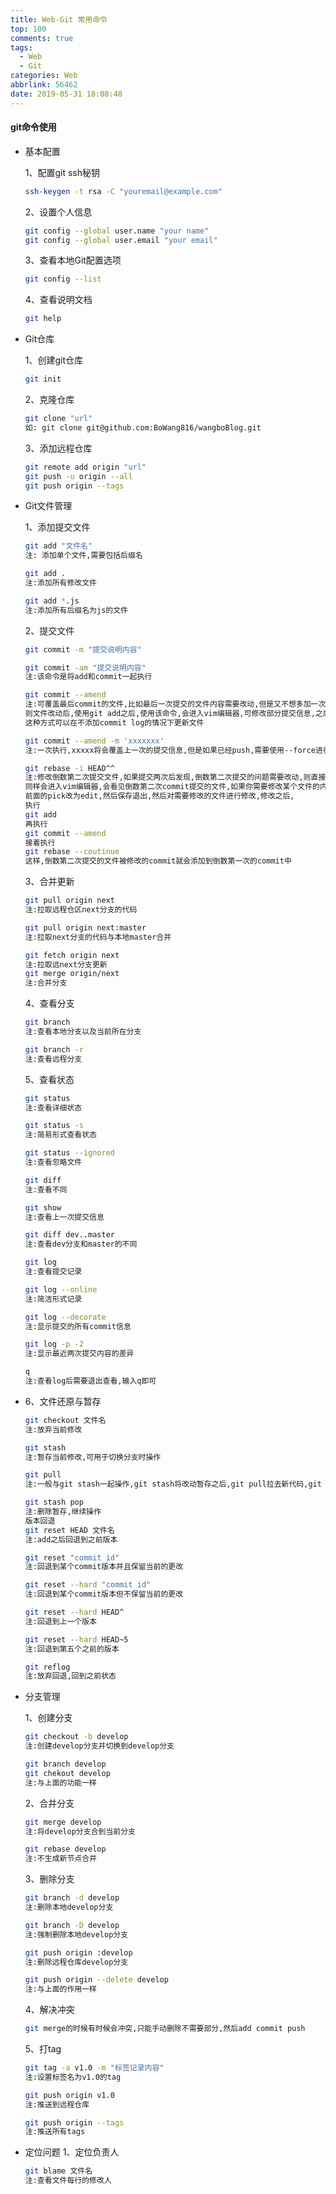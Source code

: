 ```yaml
---
title: Web-Git 常用命令
top: 100
comments: true
tags:
  - Web
  - Git
categories: Web
abbrlink: 56462
date: 2019-05-31 18:08:48
---
```

<!--![](https://source.unsplash.com/random/800x200)-->
<!--&emsp;-->

#### git命令使用

- 基本配置
    
    1、配置git ssh秘钥
    ```bash
    ssh-keygen -t rsa -C "youremail@example.com"
    ```
    <!-- more -->

    2、设置个人信息
    ```bash
    git config --global user.name "your name"
    git config --global user.email "your email"
    ```
    3、查看本地Git配置选项
    ```bash
    git config --list
    ```
    4、查看说明文档
    ```bash
    git help
    ```
- Git仓库

    1、创建git仓库
    ```bash
    git init
    ```
    2、克隆仓库
    ```bash
    git clone "url"
    如: git clone git@github.com:BoWang816/wangboBlog.git
    ```
    3、添加远程仓库
    ```bash
    git remote add origin "url"
    git push -u origin --all
    git push origin --tags
    ```
    
- Git文件管理

    1、添加提交文件
    ```bash
    git add "文件名"
    注: 添加单个文件,需要包括后缀名
    
    git add .
    注:添加所有修改文件

    git add *.js
    注:添加所有后缀名为js的文件
    ```
    2、提交文件
    ```bash
    git commit -m "提交说明内容"
    
    git commit -am "提交说明内容"
    注:该命令是将add和commit一起执行
    
    git commit --amend
    注:可覆盖最后commit的文件,比如最后一次提交的文件内容需要改动,但是又不想多加一次commit,
    则文件改动后,使用git add之后,使用该命令,会进入vim编辑器,可修改部分提交信息,之后保存退出即可,
    这种方式可以在不添加commit log的情况下更新文件
    
    git commit --amend -m 'xxxxxxx'
    注:一次执行,xxxxx将会覆盖上一次的提交信息,但是如果已经push,需要使用--force进行强制push
    
    git rebase -i HEAD^^
    注:修改倒数第二次提交文件,如果提交两次后发现,倒数第二次提交的问题需要改动,则直接输入该命令,
    同样会进入vim编辑器,会看见倒数第二次commit提交的文件,如果你需要修改某个文件的内容,将该文件
    前面的pick改为edit,然后保存退出,然后对需要修改的文件进行修改,修改之后,
    执行
    git add
    再执行
    git commit --amend
    接着执行
    git rebase --coutinue
    这样,倒数第二次提交的文件被修改的commit就会添加到倒数第一次的commit中
    ```
    3、合并更新
    ```bash
    git pull origin next
    注:拉取远程仓区next分支的代码
    
    git pull origin next:master
    注:拉取next分支的代码与本地master合并
    
    git fetch origin next
    注:拉取远next分支更新
    git merge origin/next
    注:合并分支
    ```
    4、查看分支
    ```bash
    git branch
    注:查看本地分支以及当前所在分支
    
    git branch -r
    注:查看远程分支
    ```
    5、查看状态
    ```bash
    git status
    注:查看详细状态
    
    git status -s
    注:简易形式查看状态
    
    git status --ignored
    注:查看忽略文件
    
    git diff
    注:查看不同
    
    git show
    注:查看上一次提交信息
    
    git diff dev..master
    注:查看dev分支和master的不同
    
    git log
    注:查看提交记录
    
    git log --online
    注:简洁形式记录
    
    git log --decorate
    注:显示提交的所有commit信息
    
    git log -p -2
    注:显示最近两次提交内容的差异
    
    q
    注:查看log后需要退出查看,输入q即可
    ```
- 6、文件还原与暂存
    ```bash
    git checkout 文件名
    注:放弃当前修改
    
    git stash
    注:暂存当前修改,可用于切换分支时操作
    
    git pull
    注:一般与git stash一起操作,git stash将改动暂存之后,git pull拉去新代码,git stash pop可以继续修改自己的代码
    
    git stash pop
    注:删除暂存,继续操作
    版本回退
    git reset HEAD 文件名
    注:add之后回退到之前版本
    
    git reset "commit id"
    注:回退到某个commit版本并且保留当前的更改
    
    git reset --hard "commit id"
    注:回退到某个commit版本但不保留当前的更改
    
    git reset --hard HEAD^
    注:回退到上一个版本
    
    git reset --hard HEAD~5
    注:回退到第五个之前的版本
    
    git reflog
    注:放弃回退,回到之前状态
    ```
- 分支管理

    1、创建分支
    ```bash
    git checkout -b develop
    注:创建develop分支并切换到develop分支
    
    git branch develop
    git chekout develop
    注:与上面的功能一样
    ```
    2、合并分支
    ```bash
    git merge develop
    注:将develop分支合到当前分支
    
    git rebase develop
    注:不生成新节点合并
    ```
    3、删除分支
    ```bash    
    git branch -d develop
    注:删除本地develop分支
    
    git branch -D develop
    注:强制删除本地develop分支
    
    git push origin :develop
    注:删除远程仓库develop分支
    
    git push origin --delete develop
    注:与上面的作用一样
    ```
    4、解决冲突
    ```bash
    git merge的时候有时候会冲突,只能手动删除不需要部分,然后add commit push
    ```
    5、打tag
    ```bash
    git tag -a v1.0 -m "标签记录内容"
    注:设置标签名为v1.0的tag
    
    git push origin v1.0
    注:推送到远程仓库
    
    git push origin --tags
    注:推送所有tags
    ```
- 定位问题
    1、定位负责人
    ```bash
    git blame 文件名
    注:查看文件每行的修改人
    ```

